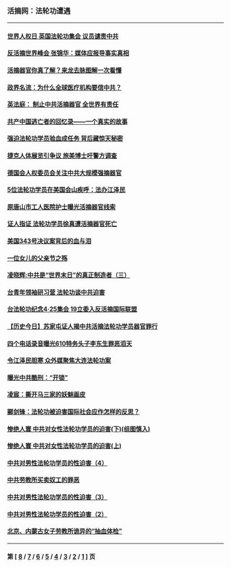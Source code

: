 ### 活摘网：法轮功遭遇
---
#### [世界人权日 英国法轮功集会 议员谴责中共](../../pages/nf5881/n13431763.md?06030430) 
#### [反活摘世界峰会 张锦华：媒体应报导事实真相](../../pages/nf5881/n13278502.md?06030430) 
#### [活摘器官你真了解？来龙去脉图解一次看懂](../../pages/nf5881/n13013820.md?06030430) 
#### [政界名流：为什么全球医疗机构要信中共？](../../pages/nf5881/n11945479.md?06030430) 
#### [英法庭： 制止中共活摘器官 全世界有责任](../../pages/nf5881/n11330691.md?06030430) 
#### [共产中国逃亡者的回忆录——一个真实的故事](../../pages/nf5881/n10918649.md?06030430) 
#### [强迫法轮功学员验血成任务 背后藏惊天秘密](../../pages/nf5881/n4252384.md?06030430) 
#### [捷克人体展览引争议 旅美博士吁警方调查](../../pages/nf5881/n9429187.md?06030430) 
#### [德国会人权委员会关注中共大规模强摘器官](../../pages/nf5881/n8418950.md?06030430) 
#### [5位法轮功学员在美国会山疾呼：法办江泽民](../../pages/nf5881/n8101519.md?06030430) 
#### [原唐山市工人医院护士曝光活摘器官线索](../../pages/nf5881/n8076384.md?06030430) 
#### [证人指证 法轮功学员徐真遭活摘器官死亡](../../pages/nf5881/n8042467.md?06030430) 
#### [美国343号决议案背后的血与泪](../../pages/nf5881/n8020684.md?06030430) 
#### [一位女儿的父亲节之殇](../../pages/nf5881/n8014122.md?06030430) 
#### [凌晓辉:中共是“世界末日”的真正制造者（三）](../../pages/nf5881/n4210333.md?06030430) 
#### [台青年领袖研习营 法轮功谈中共迫害](../../pages/nf5881/n4141857.md?06030430) 
#### [台法轮功纪念4‧25集会 19立委入反活摘国际联盟](../../pages/nf5881/n4141821.md?06030430) 
#### [【历史今日】苏家屯证人揭中共活摘法轮功学员器官罪行](../../pages/nf5881/n4135912.md?06030430) 
#### [四个电话录音曝光610特务头子李东生罪恶滔天](../../pages/nf5881/n4040060.md?06030430) 
#### [令江泽民胆寒 众外媒聚焦大连法轮功案](../../pages/nf5881/n3932671.md?06030430) 
#### [曝光中共酷刑：“开锁”](../../pages/nf5881/n3889373.md?06030430) 
#### [凌宸：撕开马三家的妖魅画皮](../../pages/nf5881/n3849369.md?06030430) 
#### [郦剑锋：法轮功被迫害国际社会应作怎样的反思？](../../pages/nf5881/n3824560.md?06030430) 
#### [惨绝人寰 中共对女性法轮功学员的迫害(下)(组图慎入)](../../pages/nf5881/n3816285.md?06030430) 
#### [惨绝人寰 中共对女性法轮功学员的迫害(上)](../../pages/nf5881/n3815374.md?06030430) 
#### [中共对男性法轮功学员的性迫害（4）](../../pages/nf5881/n3769144.md?06030430) 
#### [中共劳教所买卖奴工的罪恶](../../pages/nf5881/n3769378.md?06030430) 
#### [中共对男性法轮功学员的性迫害（3）](../../pages/nf5881/n3768231.md?06030430) 
#### [中共对男性法轮功学员的性迫害（2）](../../pages/nf5881/n3767211.md?06030430) 
#### [北京、内蒙古女子劳教所诡异的“抽血体检”](../../pages/nf5881/n3753158.md?06030430) 

---
#### 第 [ [8](./8.md?06030430) / [7](./7.md?06030430) / [6](./6.md?06030430) / [5](./5.md?06030430) / [4](./4.md?06030430) / [3](./3.md?06030430) / [2](./2.md?06030430) / [1](./1.md?06030430) ] 页
